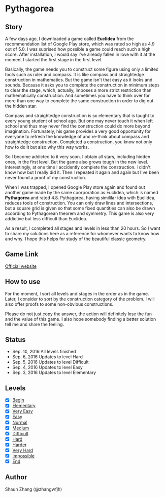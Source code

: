 # Pythagorea

## Story

A few days ago, I downloaded a game called **Euclidea** from the recommendation list of Google Play store, which was rated so high as 4.9 out of 5.0. I was suprised how possible a game could reach such a high score. After installation, I would say I've already fallen in love with it at the moment I started the first stage in the first level.

Basically, the game needs you to construct some figure using only a limited tools such as ruler and compass. It is like compass and straightedge construction in mathematics. But the game isn't that easy as it looks and sounds. Because it asks you to complete the construction in minimum steps to clear the stage, which, actually, imposes a more strict restriction than mathematically construction. And sometimes you have to think over for more than one way to complete the same construction in order to dig out the hidden star.

Compass and straightedge construction is so elementary that is taught to every young student of school age. But one may never touch it when left school and thus may never find the construction could do more beyond imagination. Fortunately, his game provides a very good opportunity for everyone to refresh the knowledge of and re-think about compass and straightedge construction. Completed a construction, you know not only how to do it but also why this way works.

So I become addicted to it very soon. I obtain all stars, including hidden ones, in the first level. But the game also grows tough in the new level. Interestingly, at one time I accidently complete the construction. I didn't know how but I really did it. Then I repeated it again and again but I've been never found a proof of my construction.

When I was trapped, I opened Google Play store again and found out another game made by the same coorporation as Euclidea, which is named **Pythagorea** and rated 4.8. Pythagorea, having simililar idea with Euclidea, reduces tools of construction. You can only draw lines and intersections, but a square grid is given so that some fixed quantities can also be drawn according to Pythagorean theorem and symmetry. This game is also very addictive but less difficult than Euclidea.

As a result, I completed all stages and levels in less than 20 hours. So I want to share my solutions here as a reference for whomever wants to know how and why. I hope this helps for study of the beautiful classic geometry. 

## Game Link

[Official website](http://www.euclidea.xyz/)

## How to use

For the moment, I sort all levels and stages in the order as in the game. Later, I consider to sort by the construction category of the problem. I will also offer proofs to some non-obvious constructions. 

Please do not just copy the answer, the action will definitely lose the fun and the value of this game. I also hope somebody finding a better solution tell me and share the feeling.

## Status

- Sep. 10, 2016 All levels finished
- Sep. 6, 2016 Updates to level Hard
- Sep. 5, 2016 Updates to level Difficult
- Sep. 4, 2016 Updates to level Easy
- Sep. 3, 2016 Updates to level Elementary

## Levels

- [x] [Begin](begin.png)
- [x] [Elementary](Level1.md)
- [x] [Very Easy](Level2.md)
- [x] [Easy](Level3.md)
- [x] [Normal](Level4.md)
- [x] [Medium](Level5.md)
- [x] [Difficult](Level6.md)
- [x] [Hard](Level7.md)
- [x] [Harder](Level8.md)
- [x] [Very Hard](Level9.md)
- [x] [Impossible](Level10.md)
- [x] [End](end.png)

## Author

Shaun Zhang (@zhangwfjh)
